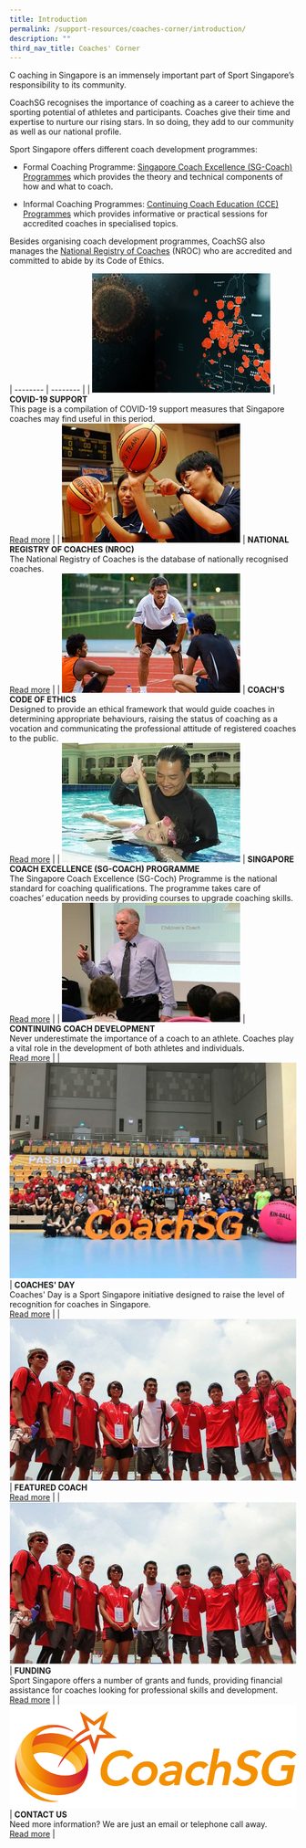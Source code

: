 ```yaml
---
title: Introduction
permalink: /support-resources/coaches-corner/introduction/
description: ""
third_nav_title: Coaches' Corner
---
```

C
oaching in Singapore is an immensely important part of Sport Singapore’s responsibility to its community. 

CoachSG recognises the importance of coaching as a career to achieve the sporting potential of athletes and participants. Coaches give their time and expertise to nurture our rising stars. In so doing, they add to our community as well as our national profile. 

Sport Singapore offers different coach development programmes:

*   Formal Coaching Programme: [Singapore Coach Excellence (SG-Coach) Programmes](/support/coaches-corner/singapore-coach-excellence-sg-coach-programme/) which provides the theory and technical components of how and what to coach. 
    
*   Informal Coaching Programmes: [Continuing Coach Education (CCE) Programmes](/support/coaches-corner/continuing-coach-development/) which provides informative or practical sessions for accredited coaches in specialised topics. 
    
Besides organising coach development programmes, CoachSG also manages the [National Registry of Coaches](/support/activesg-programme-partnership/nroc-sports/) (NROC) who are accredited and committed to abide by its Code of Ethics.


| -------- | -------- |
| ![](/images/Support/Covid%2019/covid19-support.jpeg) | **COVID-19 SUPPORT**<br>This page is a compilation of COVID-19 support measures that Singapore coaches may find useful in this period.<br>[Read more](/support-resources/covid-19/covid-19-support/)     |
| ![](/images/Support/Coache's%20Corner/basketball.jpeg)  | **NATIONAL REGISTRY OF COACHES (NROC)**<br>The National Registry of Coaches is the database of nationally recognised coaches.<br>[Read more](/support-resources/activesg-programme-partnership/nroc-sports/)     |
| ![](/images/Support/Coache's%20Corner/athletics2.jpeg) | **COACH'S CODE OF ETHICS**<br>Designed to provide an ethical framework that would guide coaches in determining appropriate behaviours, raising the status of coaching as a vocation and communicating the professional attitude of registered coaches to the public.<br>[Read more](/support-resources/coaches-corner/coachs-code-of-ethics/)     |
| ![](/images/Support/Coache's%20Corner/swimming.jpeg) | **SINGAPORE COACH EXCELLENCE (SG-COACH) PROGRAMME**<br>The Singapore Coach Excellence (SG-Coch) Programme is the national standard for coaching qualifications. The programme takes care of coaches’ education needs by providing courses to upgrade coaching skills.<br>[Read more](/support-resources/coaches-corner/singapore-coach-excellence-sg-coach-programme/)     |
| ![](/images/Support/Coache's%20Corner/ccejl.jpeg) | **CONTINUING COACH DEVELOPMENT**<br>Never underestimate the importance of a coach to an athlete. Coaches play a vital role in the development of both athletes and individuals.<br>[Read more](/support-resources/coaches-corner/continuing-coach-development/)     |
| ![](/images/Support/Coache's%20Corner/coachesday18_group.jpeg) | **COACHES' DAY**<br>Coaches' Day is a Sport Singapore initiative designed to raise the level of recognition for coaches in Singapore.<br>[Read more](/support-resources/coaches-corner/coaches-day/)     |
| ![](/images/Support/Coache's%20Corner/Picture4.jpeg) | **FEATURED COACH**<br>[Read more](/support-resources/coaches-corner/featured-coach/)     |
| ![](/images/Support/Coache's%20Corner/Picture4.jpeg) | **FUNDING**<br>Sport Singapore offers a number of grants and funds, providing financial assistance for coaches looking for professional skills and development.<br>[Read more](/support-resources/coaches-corner/funding/)     |
| ![](/images/Support/Coache's%20Corner/CoachSG%20Logo%20Full%20Color%20(1).png) | **CONTACT US**<br>Need more information? We are just an email or telephone call away.<br>[Read more](/support-resources/coaches-corner/contact-us/)     |
